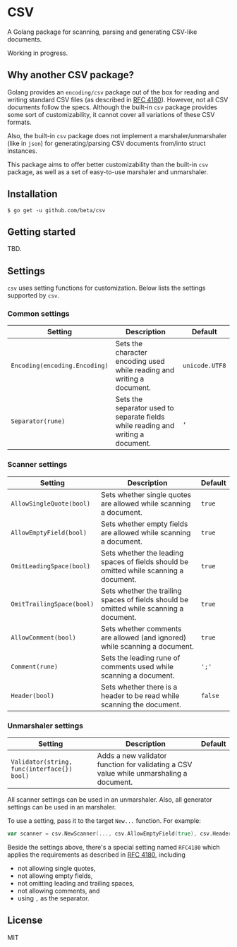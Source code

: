 # CSV

A Golang package for scanning, parsing and generating CSV-like documents.

Working in progress.

## Why another CSV package?

Golang provides an `encoding/csv` package out of the box for reading and writing standard CSV files (as described in [RFC 4180](https://tools.ietf.org/html/rfc4180)). However, not all CSV documents follow the specs. Although the built-in `csv` package provides some sort of customizability, it cannot cover all variations of these CSV formats.

Also, the built-in `csv` package does not implement a marshaler/unmarshaler (like in `json`) for generating/parsing CSV documents from/into struct instances.

This package aims to offer better customizability than the built-in `csv` package, as well as a set of easy-to-use marshaler and unmarshaler.

## Installation

`$ go get -u github.com/beta/csv`

## Getting started

TBD.

## Settings

`csv` uses setting functions for customization. Below lists the settings supported by `csv`.

### Common settings

| Setting                       | Description                                                                      | Default        |
| ----------------------------- | -------------------------------------------------------------------------------- | -------------- |
| `Encoding(encoding.Encoding)` | Sets the character encoding used while reading and writing a document.           | `unicode.UTF8` |
| `Separator(rune)`             | Sets the separator used to separate fields while reading and writing a document. | `,`            |

### Scanner settings

| Setting                   | Description                                                                             | Default |
| ------------------------- | --------------------------------------------------------------------------------------- | ------- |
| `AllowSingleQuote(bool)`  | Sets whether single quotes are allowed while scanning a document.                       | `true`  |
| `AllowEmptyField(bool)`   | Sets whether empty fields are allowed while scanning a document.                        | `true`  |
| `OmitLeadingSpace(bool)`  | Sets whether the leading spaces of fields should be omitted while scanning a document.  | `true`  |
| `OmitTrailingSpace(bool)` | Sets whether the trailing spaces of fields should be omitted while scanning a document. | `true`  |
| `AllowComment(bool)`      | Sets whether comments are allowed (and ignored) while scanning a document.              | `true`  |
| `Comment(rune)`           | Sets the leading rune of comments used while scanning a document.                       | `';'`   |
| `Header(bool)`            | Sets whether there is a header to be read while scanning the document.                  | `false` |

### Unmarshaler settings

| Setting                                     | Description                                                                             | Default |
| ------------------------------------------- | --------------------------------------------------------------------------------------- | ------- |
| `Validator(string, func(interface{}) bool)` | Adds a new validator function for validating a CSV value while unmarshaling a document. |         |

All scanner settings can be used in an unmarshaler. Also, all generator settings can be used in an marshaler.

To use a setting, pass it to the target `New...` function. For example:

```go
var scanner = csv.NewScanner(..., csv.AllowEmptyField(true), csv.Header(true))
```

Beside the settings above, there's a special setting named `RFC4180` which applies the requirements as described in [RFC 4180](https://tools.ietf.org/html/rfc4180), including

- not allowing single quotes,
- not allowing empty fields,
- not omitting leading and trailing spaces,
- not allowing comments, and
- using `,` as the separator.

## License

MIT